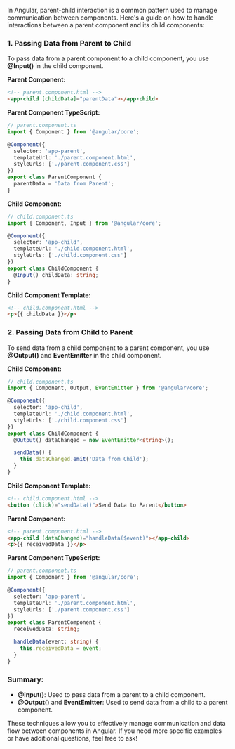 In Angular, parent-child interaction is a common pattern used to manage communication between components. Here's a guide on how to handle interactions between a parent component and its child components:

### 1. **Passing Data from Parent to Child**

To pass data from a parent component to a child component, you use **@Input()** in the child component.

**Parent Component:**

```html
<!-- parent.component.html -->
<app-child [childData]="parentData"></app-child>
```

**Parent Component TypeScript:**

```typescript
// parent.component.ts
import { Component } from '@angular/core';

@Component({
  selector: 'app-parent',
  templateUrl: './parent.component.html',
  styleUrls: ['./parent.component.css']
})
export class ParentComponent {
  parentData = 'Data from Parent';
}
```

**Child Component:**

```typescript
// child.component.ts
import { Component, Input } from '@angular/core';

@Component({
  selector: 'app-child',
  templateUrl: './child.component.html',
  styleUrls: ['./child.component.css']
})
export class ChildComponent {
  @Input() childData: string;
}
```

**Child Component Template:**

```html
<!-- child.component.html -->
<p>{{ childData }}</p>
```

### 2. **Passing Data from Child to Parent**

To send data from a child component to a parent component, you use **@Output()** and **EventEmitter** in the child component.

**Child Component:**

```typescript
// child.component.ts
import { Component, Output, EventEmitter } from '@angular/core';

@Component({
  selector: 'app-child',
  templateUrl: './child.component.html',
  styleUrls: ['./child.component.css']
})
export class ChildComponent {
  @Output() dataChanged = new EventEmitter<string>();

  sendData() {
    this.dataChanged.emit('Data from Child');
  }
}
```

**Child Component Template:**

```html
<!-- child.component.html -->
<button (click)="sendData()">Send Data to Parent</button>
```

**Parent Component:**

```html
<!-- parent.component.html -->
<app-child (dataChanged)="handleData($event)"></app-child>
<p>{{ receivedData }}</p>
```

**Parent Component TypeScript:**

```typescript
// parent.component.ts
import { Component } from '@angular/core';

@Component({
  selector: 'app-parent',
  templateUrl: './parent.component.html',
  styleUrls: ['./parent.component.css']
})
export class ParentComponent {
  receivedData: string;

  handleData(event: string) {
    this.receivedData = event;
  }
}
```

### Summary:

- **@Input()**: Used to pass data from a parent to a child component.
- **@Output()** and **EventEmitter**: Used to send data from a child to a parent component.

These techniques allow you to effectively manage communication and data flow between components in Angular. If you need more specific examples or have additional questions, feel free to ask!
